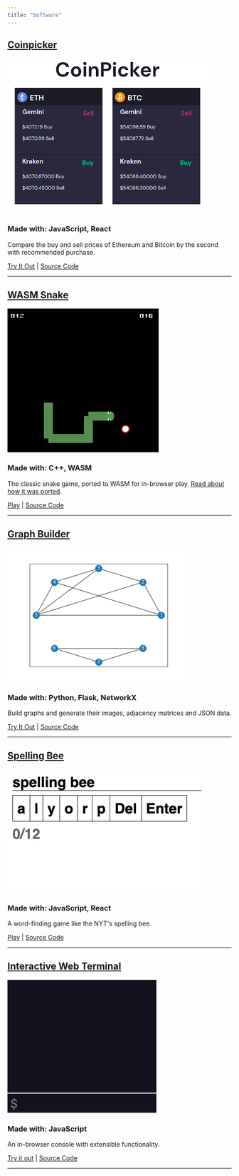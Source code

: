 ```yaml
---
title: "Software"
---
```


## [Coinpicker](https://coinpicker.herokuapp.com/)
![](/images/coinpicker.png)  
### Made with: JavaScript, React 

Compare the buy and sell prices of Ethereum and Bitcoin by the second with recommended purchase.
  
[Try It Out](https://coinpicker.herokuapp.com/) | [Source Code](https://github.com/mattConn/coinpicker)  

---

## [WASM Snake](http://mattconndev.com/snake-wasm)  
![](/images/snake.png)  
### Made with: C++, WASM 

The classic snake game, ported to WASM for in-browser play. [Read about how it was ported](/posts/2020-07-13-sdl2-game-to-wasm/).
  

[Play](http://mattconndev.com/snake-wasm) | [Source Code](https://github.com/mattConn/snake-game)  

---

## [Graph Builder](http://mattconndev.com/graph-builder)
![](/images/graph_builder.png)  
### Made with: Python, Flask, NetworkX

Build graphs and generate their images, adjacency matrices and JSON data.
  
[Try It Out](http://mattconndev.com/graph-builder) | [Source Code](https://github.com/mattConn/graph-builder)  

---

## [Spelling Bee](https://react-spelling-bee.web.app/)  
![](/images/spelling-bee.png)  
### Made with: JavaScript, React

A word-finding game like the NYT's spelling bee.

[Play](https://react-spelling-bee.web.app/) | [Source Code](https://github.com/mattConn/spelling-bee)  

---

## [Interactive Web Terminal](http://mattconndev.com/interactive-web-terminal)  
![](/images/terminal.png)  
### Made with: JavaScript

An in-browser console with extensible functionality.  

[Try it out](http://mattconndev.com/interactive-web-terminal) | [Source Code](https://github.com/mattConn/interactive-web-terminal)  


---